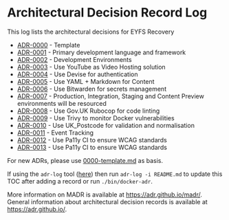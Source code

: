 # Architectural Decision Record Log

This log lists the architectural decisions for EYFS Recovery

<!-- adrlog -- Regenerate the content by using "adr-log -i". You can install it via "npm install -g adr-log" -->

* [ADR-0000](0000-template.md) - Template
* [ADR-0001](0001-web-framework.md) - Primary development language and framework
* [ADR-0002](0002-development-environments.md) - Development Environments
* [ADR-0003](0003-video-hosting-platform.md) - Use YouTube as Video Hosting solution
* [ADR-0004](0004-authentication-technology.md) - Use Devise for authentication
* [ADR-0005](0005-content-storage-strategy.md) - Use YAML + Markdown for Content
* [ADR-0006](0006-secrets-management.md) - Use Bitwarden for secrets management
* [ADR-0007](0007-deployment-environments.md) - Production, Integration, Staging and Content Preview environments will be resourced
* [ADR-0008](0008-linting.md) - Use Gov.UK Rubocop for code linting
* [ADR-0009](0009-security-vulnerabilities.md) - Use Trivy to monitor Docker vulnerabilities
* [ADR-0010](0010-postcodes.md) - Use UK_Postcode for validation and normalisation
* [ADR-0011](0011-event-tracking.md) - Event Tracking
* [ADR-0012](0012-accessibility-standards.md) - Use Pa11y CI to ensure WCAG standards
* [ADR-0013](0013-sensitive-data-encryption.md) - Use Pa11y CI to ensure WCAG standards

<!-- adrlogstop -->

For new ADRs, please use [0000-template.md](0000-template.md) as basis.

If using the ```adr-log``` tool ([here](https://adr.github.io/adr-log/)) then run ```adr-log -i README.md``` to update this TOC after adding a record or run `./bin/docker-adr`.

More information on MADR is available at <https://adr.github.io/madr/>.
General information about architectural decision records is available at <https://adr.github.io/>.

<!-- markdownlint-disable-file MD013 -->
